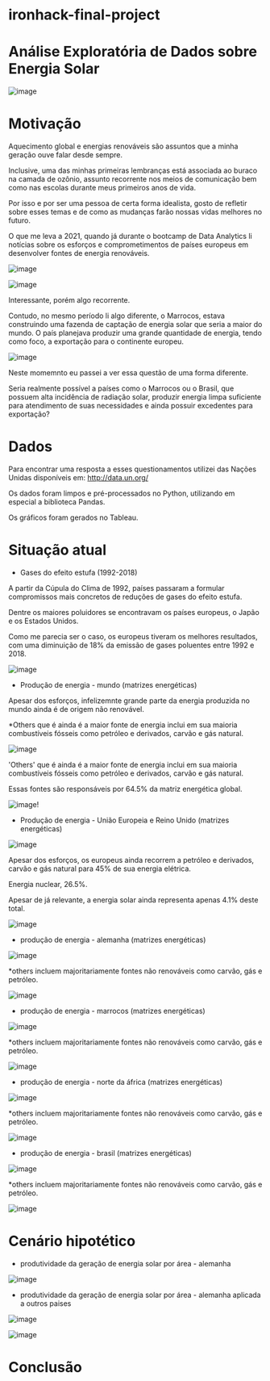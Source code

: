 # ironhack-final-project

# Análise Exploratória de Dados sobre Energia Solar
![image](https://user-images.githubusercontent.com/78570724/119060980-abed4f80-b9a9-11eb-9206-a4da3318f7d1.png)


# Motivação

Aquecimento global e energias renováveis são assuntos que a minha geração ouve falar desde sempre.

Inclusive, uma das minhas primeiras lembranças está associada ao buraco na camada de ozônio, assunto recorrente nos meios de comunicação bem como nas escolas durante meus primeiros anos de vida.

Por isso e por ser uma pessoa de certa forma idealista, gosto de refletir sobre esses temas e de como as mudanças farão nossas vidas melhores no futuro.

O que me leva a 2021, quando já durante o bootcamp de Data Analytics li notícias sobre os esforços e comprometimentos de países europeus em desenvolver fontes de energia renováveis. 

![image](https://user-images.githubusercontent.com/78570724/119062368-ff14d180-b9ac-11eb-8ee0-3c170cacee29.png)

![image](https://user-images.githubusercontent.com/78570724/119062401-1eabfa00-b9ad-11eb-96b1-b74616cac810.png)

Interessante, porém algo recorrente.

Contudo, no mesmo período li algo diferente, o Marrocos, estava construindo uma fazenda de captação de energia solar que seria a maior do mundo. O país planejava produzir uma grande quantidade de energia, tendo como foco, a exportação para o continente europeu.

![image](https://user-images.githubusercontent.com/78570724/119062618-a3971380-b9ad-11eb-83ab-8e46f556ed16.png)

Neste momemnto eu passei a ver essa questão de uma forma diferente. 

Seria realmente possível a países como o Marrocos ou o Brasil, que possuem alta incidência de radiação solar, produzir energia limpa suficiente para atendimento de suas necessidades e ainda possuir excedentes para exportação?



# Dados

Para encontrar uma resposta a esses questionamentos utilizei das Nações Unidas disponíveis em: http://data.un.org/

Os dados foram limpos e pré-processados no Python, utilizando em especial a biblioteca Pandas.

Os gráficos foram gerados no Tableau.



# Situação atual



- Gases do efeito estufa (1992-2018)

A partir da Cúpula do Clima de 1992, países passaram a formular compromissos mais concretos de reduções de gases do efeito estufa. 

Dentre os maiores poluidores se encontravam os países europeus, o Japão e os Estados Unidos.

Como me parecia ser o caso, os europeus tiveram os melhores resultados, com uma diminuição de 18% da emissão de gases poluentes entre 1992 e 2018.

![image](https://user-images.githubusercontent.com/78570724/118998378-c7cc0380-b95f-11eb-9398-965f73576670.png)



- Produção de energia - mundo (matrizes energéticas)

Apesar dos esforços, infelizemnte grande parte da energia produzida no mundo ainda é de origem não renovável.

*Others que é ainda é a maior fonte de energia inclui em sua maioria combustíveis fósseis como petróleo e derivados, carvão e gás natural.

![image](https://user-images.githubusercontent.com/78570724/119001331-41fd8780-b962-11eb-8fe8-635dd904af0b.png)

'Others' que é ainda é a maior fonte de energia inclui em sua maioria combustíveis fósseis como petróleo e derivados, carvão e gás natural.

Essas fontes são responsáveis por 64.5% da matriz energética global.

![image](https://user-images.githubusercontent.com/78570724/119025234-4fbf0700-b97a-11eb-8612-60a46f43108a.png)!


- Produção de energia - União Europeia e Reino Unido (matrizes energéticas)

![image](https://user-images.githubusercontent.com/78570724/119002137-fbf4f380-b962-11eb-8cc9-4592d2d9d56a.png)

Apesar dos esforços, os europeus ainda recorrem a petróleo e derivados, carvão e gás natural para 45% de sua energia elétrica.

Energia nuclear, 26.5%.

Apesar de já relevante, a energia solar ainda representa apenas 4.1% deste total.

![image](https://user-images.githubusercontent.com/78570724/119029893-9b27e400-b97f-11eb-817a-f39b4b352fee.png)


- produção de energia - alemanha (matrizes energéticas)

![image](https://user-images.githubusercontent.com/78570724/119008906-fac6c500-b968-11eb-8176-5918cea2eb7f.png)

*others incluem majoritariamente fontes não renováveis como carvão, gás e petróleo.

![image](https://user-images.githubusercontent.com/78570724/119031442-7cc2e800-b981-11eb-8601-2450efa7a3b0.png)


- produção de energia - marrocos (matrizes energéticas)

![image](https://user-images.githubusercontent.com/78570724/119015224-19c85580-b96f-11eb-8c99-17e6d2f842fa.png)

*others incluem majoritariamente fontes não renováveis como carvão, gás e petróleo.

![image](https://user-images.githubusercontent.com/78570724/119032163-40dc5280-b982-11eb-8cf3-13e5ac7b9b66.png)


- produção de energia - norte da áfrica (matrizes energéticas)

![image](https://user-images.githubusercontent.com/78570724/119017803-c1468780-b971-11eb-9bc4-db6e0d591bee.png)

*others incluem majoritariamente fontes não renováveis como carvão, gás e petróleo.

![image](https://user-images.githubusercontent.com/78570724/119033360-7f264180-b983-11eb-9df2-7e784a29926f.png)


- produção de energia - brasil (matrizes energéticas)

![image](https://user-images.githubusercontent.com/78570724/119018412-6e210480-b972-11eb-82e5-cabbfc0e315c.png)

*others incluem majoritariamente fontes não renováveis como carvão, gás e petróleo.

![image](https://user-images.githubusercontent.com/78570724/119034491-c234e480-b984-11eb-9931-fd1b902c5f37.png)



# Cenário hipotético

- produtividade da geração de energia solar por área - alemanha

![image](https://user-images.githubusercontent.com/78570724/119050567-6d9b6480-b998-11eb-9191-a422fd8a674b.png)



- produtividade da geração de energia solar por área - alemanha aplicada a outros paises

![image](https://user-images.githubusercontent.com/78570724/119056298-d686da80-b9a0-11eb-8089-a48dc679cfee.png)

![image](https://user-images.githubusercontent.com/78570724/119057549-0c2cc300-b9a3-11eb-9050-07194625ed53.png)



# Conclusão



